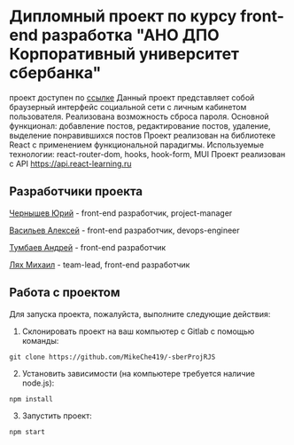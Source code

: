 # Дипломный проект по курсу front-end разработка "АНО ДПО Корпоративный университет сбербанка"
проект доступен по [ссылке](https://github.com/starwar007/-sberProjRJS/tree/main)
Данный проект представляет собой браузерный интерфейс социальной сети с  личным кабинетом пользователя.
Реализована возможность сброса пароля. 
Основной функционал: добавление постов, редактирование постов, удаление, выделение понравившихся постов
Проект реализован на библиотеке React с применением функциональной парадигмы. 
Используемые технологии: react-router-dom, hooks, hook-form, MUI
Проект реализован c API https://api.react-learning.ru
## Разработчики проекта
[Чернышев Юрий](https://github.com/chernyshevjuv) - front-end разработчик, project-manager

[Васильев Алексей](https://github.com/starwar007) - front-end разработчик, devops-engineer

[Тумбаев Андрей](https://github.com/AndreyT-v) - front-end разработчик 

[Лях Михаил](https://github.com/MikeChe419) - team-lead, front-end разработчик

## Работа с проектом

Для запуска проекта, пожалуйста, выполните следующие действия:

1. Склонировать проект на ваш компьютер с Gitlab с помощью команды:

```
git clone https://github.com/MikeChe419/-sberProjRJS
```

2. Установить зависимости (на компьютере требуется наличие node.js):

```
npm install
```

3. Запустить проект:

```
npm start
